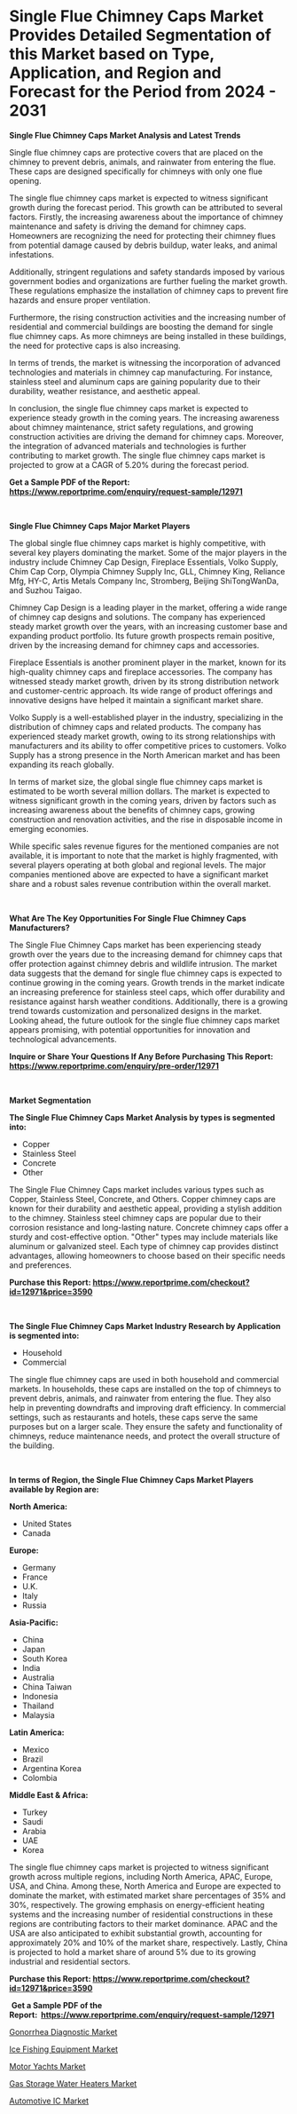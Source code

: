 <p><h1>Single Flue Chimney Caps Market Provides Detailed Segmentation of this Market based on Type, Application, and Region and Forecast for the Period from 2024 - 2031</h1></p><p><strong>Single Flue Chimney Caps Market Analysis and Latest Trends</strong></p>
<p><p>Single flue chimney caps are protective covers that are placed on the chimney to prevent debris, animals, and rainwater from entering the flue. These caps are designed specifically for chimneys with only one flue opening.</p><p>The single flue chimney caps market is expected to witness significant growth during the forecast period. This growth can be attributed to several factors. Firstly, the increasing awareness about the importance of chimney maintenance and safety is driving the demand for chimney caps. Homeowners are recognizing the need for protecting their chimney flues from potential damage caused by debris buildup, water leaks, and animal infestations.</p><p>Additionally, stringent regulations and safety standards imposed by various government bodies and organizations are further fueling the market growth. These regulations emphasize the installation of chimney caps to prevent fire hazards and ensure proper ventilation.</p><p>Furthermore, the rising construction activities and the increasing number of residential and commercial buildings are boosting the demand for single flue chimney caps. As more chimneys are being installed in these buildings, the need for protective caps is also increasing.</p><p>In terms of trends, the market is witnessing the incorporation of advanced technologies and materials in chimney cap manufacturing. For instance, stainless steel and aluminum caps are gaining popularity due to their durability, weather resistance, and aesthetic appeal.</p><p>In conclusion, the single flue chimney caps market is expected to experience steady growth in the coming years. The increasing awareness about chimney maintenance, strict safety regulations, and growing construction activities are driving the demand for chimney caps. Moreover, the integration of advanced materials and technologies is further contributing to market growth. The single flue chimney caps market is projected to grow at a CAGR of 5.20% during the forecast period.</p></p>
<p><strong>Get a Sample PDF of the Report:&nbsp; <a href="https://www.reportprime.com/enquiry/request-sample/12971">https://www.reportprime.com/enquiry/request-sample/12971</a></strong></p>
<p>&nbsp;</p>
<p><strong>Single Flue Chimney Caps Major Market Players</strong></p>
<p><p>The global single flue chimney caps market is highly competitive, with several key players dominating the market. Some of the major players in the industry include Chimney Cap Design, Fireplace Essentials, Volko Supply, Chim Cap Corp, Olympia Chimney Supply Inc, GLL, Chimney King, Reliance Mfg, HY-C, Artis Metals Company Inc, Stromberg, Beijing ShiTongWanDa, and Suzhou Taigao.</p><p>Chimney Cap Design is a leading player in the market, offering a wide range of chimney cap designs and solutions. The company has experienced steady market growth over the years, with an increasing customer base and expanding product portfolio. Its future growth prospects remain positive, driven by the increasing demand for chimney caps and accessories.</p><p>Fireplace Essentials is another prominent player in the market, known for its high-quality chimney caps and fireplace accessories. The company has witnessed steady market growth, driven by its strong distribution network and customer-centric approach. Its wide range of product offerings and innovative designs have helped it maintain a significant market share.</p><p>Volko Supply is a well-established player in the industry, specializing in the distribution of chimney caps and related products. The company has experienced steady market growth, owing to its strong relationships with manufacturers and its ability to offer competitive prices to customers. Volko Supply has a strong presence in the North American market and has been expanding its reach globally.</p><p>In terms of market size, the global single flue chimney caps market is estimated to be worth several million dollars. The market is expected to witness significant growth in the coming years, driven by factors such as increasing awareness about the benefits of chimney caps, growing construction and renovation activities, and the rise in disposable income in emerging economies.</p><p>While specific sales revenue figures for the mentioned companies are not available, it is important to note that the market is highly fragmented, with several players operating at both global and regional levels. The major companies mentioned above are expected to have a significant market share and a robust sales revenue contribution within the overall market.</p></p>
<p>&nbsp;</p>
<p><strong>What Are The Key Opportunities For Single Flue Chimney Caps Manufacturers?</strong></p>
<p><p>The Single Flue Chimney Caps market has been experiencing steady growth over the years due to the increasing demand for chimney caps that offer protection against chimney debris and wildlife intrusion. The market data suggests that the demand for single flue chimney caps is expected to continue growing in the coming years. Growth trends in the market indicate an increasing preference for stainless steel caps, which offer durability and resistance against harsh weather conditions. Additionally, there is a growing trend towards customization and personalized designs in the market. Looking ahead, the future outlook for the single flue chimney caps market appears promising, with potential opportunities for innovation and technological advancements.</p></p>
<p><strong>Inquire or Share Your Questions If Any Before Purchasing This Report: <a href="https://www.reportprime.com/enquiry/pre-order/12971">https://www.reportprime.com/enquiry/pre-order/12971</a></strong></p>
<p>&nbsp;</p>
<p><strong>Market Segmentation</strong></p>
<p><strong>The Single Flue Chimney Caps Market Analysis by types is segmented into:</strong></p>
<p><ul><li>Copper</li><li>Stainless Steel</li><li>Concrete</li><li>Other</li></ul></p>
<p><p>The Single Flue Chimney Caps market includes various types such as Copper, Stainless Steel, Concrete, and Others. Copper chimney caps are known for their durability and aesthetic appeal, providing a stylish addition to the chimney. Stainless steel chimney caps are popular due to their corrosion resistance and long-lasting nature. Concrete chimney caps offer a sturdy and cost-effective option. "Other" types may include materials like aluminum or galvanized steel. Each type of chimney cap provides distinct advantages, allowing homeowners to choose based on their specific needs and preferences.</p></p>
<p><strong>Purchase this Report:&nbsp;<a href="https://www.reportprime.com/checkout?id=12971&price=3590">https://www.reportprime.com/checkout?id=12971&price=3590</a></strong></p>
<p>&nbsp;</p>
<p><strong>The Single Flue Chimney Caps Market Industry Research by Application is segmented into:</strong></p>
<p><ul><li>Household</li><li>Commercial</li></ul></p>
<p><p>The single flue chimney caps are used in both household and commercial markets. In households, these caps are installed on the top of chimneys to prevent debris, animals, and rainwater from entering the flue. They also help in preventing downdrafts and improving draft efficiency. In commercial settings, such as restaurants and hotels, these caps serve the same purposes but on a larger scale. They ensure the safety and functionality of chimneys, reduce maintenance needs, and protect the overall structure of the building.</p></p>
<p>&nbsp;</p>
<p><strong>In terms of Region, the Single Flue Chimney Caps Market Players available by Region are:</strong></p>
<p>
    <p> <strong> North America: </strong>
        <ul>
            <li>United States</li>
            <li>Canada</li>
        </ul>
        </p> 
    <p> <strong> Europe: </strong>
        <ul>
            <li>Germany</li>
            <li>France</li>
            <li>U.K.</li>
            <li>Italy</li>
            <li>Russia</li>
        </ul>
        </p> 
    <p> <strong> Asia-Pacific: </strong>
        <ul>
            <li>China</li>
            <li>Japan</li>
            <li>South Korea</li>
            <li>India</li>
            <li>Australia</li>
            <li>China Taiwan</li>
            <li>Indonesia</li>
            <li>Thailand</li>
            <li>Malaysia</li>
        </ul>
        </p> 
    <p> <strong> Latin America: </strong>
        <ul>
            <li>Mexico</li>
            <li>Brazil</li>
            <li>Argentina Korea</li>
            <li>Colombia</li>
        </ul>
        </p> 
    <p> <strong> Middle East & Africa: </strong>
        <ul>
            <li>Turkey</li>
            <li>Saudi</li>
            <li>Arabia</li>
            <li>UAE</li>
            <li>Korea</li>
        </ul>
    </p>
    </p>
<p><p>The single flue chimney caps market is projected to witness significant growth across multiple regions, including North America, APAC, Europe, USA, and China. Among these, North America and Europe are expected to dominate the market, with estimated market share percentages of 35% and 30%, respectively. The growing emphasis on energy-efficient heating systems and the increasing number of residential constructions in these regions are contributing factors to their market dominance. APAC and the USA are also anticipated to exhibit substantial growth, accounting for approximately 20% and 10% of the market share, respectively. Lastly, China is projected to hold a market share of around 5% due to its growing industrial and residential sectors.</p></p>
<p><strong>Purchase this Report: <a href="https://www.reportprime.com/checkout?id=12971&price=3590">https://www.reportprime.com/checkout?id=12971&price=3590</a></strong></p>
<p>&nbsp;<strong>Get a Sample PDF of the Report:&nbsp;&nbsp;<a href="https://www.reportprime.com/enquiry/request-sample/12971">https://www.reportprime.com/enquiry/request-sample/12971</a></strong></p>
<p><strong></strong></p>
<p><p><a href="https://issuu.com/reportprime-2/docs/gonorrhea-diagnostic-market-size-2030.pptx">Gonorrhea Diagnostic Market</a></p><p><a href="https://github.com/NorbertYates/Market-Research-Report-List-3/blob/main/ice-fishing-equipment-market.md">Ice Fishing Equipment Market</a></p><p><a href="https://www.linkedin.com/pulse/motor-yachts-market-size-share-amp-trends-analysis-report-p0cle/">Motor Yachts Market</a></p><p><a href="https://github.com/RoccoManning/Market-Research-Report-List-3/blob/main/gas-storage-water-heaters-market.md">Gas Storage Water Heaters Market</a></p><p><a href="https://www.linkedin.com/pulse/automotive-ic-market-challenges-opportunities-growth-drivers-jpice/">Automotive IC Market</a></p></p>